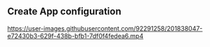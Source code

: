 ## Create App configuration

https://user-images.githubusercontent.com/92291258/201838047-e72430b3-629f-438b-bfb1-7df0f4fedea6.mp4




